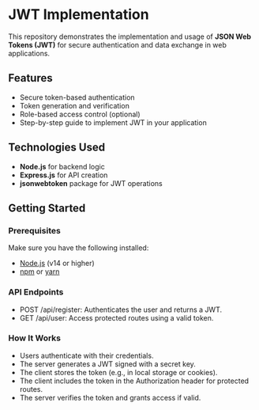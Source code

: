 # JWT Implementation

This repository demonstrates the implementation and usage of **JSON Web Tokens (JWT)** for secure authentication and data exchange in web applications.

## Features

- Secure token-based authentication
- Token generation and verification
- Role-based access control (optional)
- Step-by-step guide to implement JWT in your application

## Technologies Used

- **Node.js** for backend logic
- **Express.js** for API creation
- **jsonwebtoken** package for JWT operations

## Getting Started

### Prerequisites

Make sure you have the following installed:

- [Node.js](https://nodejs.org/) (v14 or higher)
- [npm](https://www.npmjs.com/) or [yarn](https://yarnpkg.com/)

### API Endpoints
- POST /api/register: Authenticates the user and returns a JWT.
- GET /api/user: Access protected routes using a valid token.

### How It Works
- Users authenticate with their credentials.
- The server generates a JWT signed with a secret key.
- The client stores the token (e.g., in local storage or cookies).
- The client includes the token in the Authorization header for protected routes.
- The server verifies the token and grants access if valid.
